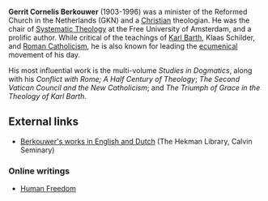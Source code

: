 **Gerrit Cornelis Berkouwer** (1903-1996) was a minister of the
Reformed Church in the Netherlands (GKN) and a
[Christian](Christian "Christian") theologian. He was the chair of
[Systematic Theology](Systematic_Theology "Systematic Theology") at
the Free University of Amsterdam, and a prolific author. While
critical of the teachings of [Karl Barth](Karl_Barth "Karl Barth"),
Klaas Schilder, and
[Roman Catholicism](Roman_Catholicism "Roman Catholicism"), he is
also known for leading the [ecumenical](Ecumenical "Ecumenical")
movement of his day.

His most influential work is the multi-volume
*Studies in Dogmatics*, along with his
*Conflict with Rome; A Half Century of Theology*;
*The Second Vatican Council and the New Catholicism*; and
*The Triumph of Grace in the Theology of Karl Barth*.


## External links

-   [Berkouwer's works in English and Dutch](http://alexandria.calvin.edu/uhtbin/cgisirsi/WAtfNmP0wt/SIRSI/54480017/88)
    (The Hekman Library, Calvin Seminary)

### Online writings

-   [Human Freedom](http://www.the-highway.com/freedom1_Berkouwer.html)



